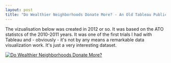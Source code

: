 ```yaml
---
layout: post
title: "Do Wealthier Neighborhoods Donate More? - An Old Tableau Public Visualization"
---
```

The vizualisation below was created in 2012 or so. It was based on the ATO statistcs of the 2010-2011 years. It was one of the first trials I had with Tableau and - obviously - it's not by any means a remarkable data visualization work. It's just a very interesting dataset.

<script type='text/javascript' src='https://public.tableausoftware.com/javascripts/api/viz_v1.js'></script><div class='tableauPlaceholder' style='width: 1700px; height: 734px;'><noscript><a href='#'><img alt='Do Wealthier Neighborhoods Donate More? ' src='https:&#47;&#47;public.tableau.com&#47;static&#47;images&#47;In&#47;IncomeandDonationinAustralia&#47;DoWealthierNeighborhoodsDonateMore&#47;1_rss.png' style='border: none' /></a></noscript><object class='tableauViz' width='1700' height='734' style='display:none;'><param name='host_url' value='https%3A%2F%2Fpublic.tableausoftware.com%2F' /> <param name='site_root' value='' /><param name='name' value='IncomeandDonationinAustralia&#47;DoWealthierNeighborhoodsDonateMore' /><param name='tabs' value='no' /><param name='toolbar' value='yes' /><param name='static_image' value='https:&#47;&#47;public.tableau.com&#47;static&#47;images&#47;In&#47;IncomeandDonationinAustralia&#47;DoWealthierNeighborhoodsDonateMore&#47;1.png' /> <param name='animate_transition' value='yes' /><param name='display_static_image' value='yes' /><param name='display_spinner' value='yes' /><param name='display_overlay' value='yes' /><param name='display_count' value='yes' /><param name='showVizHome' value='no' /></object></div>
